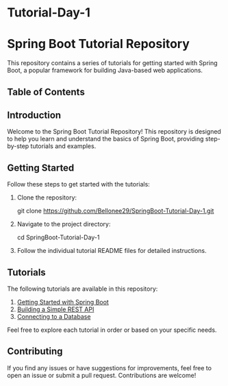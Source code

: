 # Tutorial-Day-1
# Spring Boot Tutorial Repository

This repository contains a series of tutorials for getting started with Spring Boot, a popular framework for building Java-based web applications.

## Table of Contents

## Introduction

Welcome to the Spring Boot Tutorial Repository! This repository is designed to help you learn and understand the basics of Spring Boot, providing step-by-step tutorials and examples.

## Getting Started

Follow these steps to get started with the tutorials:

1. Clone the repository:

    git clone https://github.com/Bellonee29/SpringBoot-Tutorial-Day-1.git
  

2. Navigate to the project directory:

    cd SpringBoot-Tutorial-Day-1

3. Follow the individual tutorial README files for detailed instructions.

## Tutorials

The following tutorials are available in this repository:

1. [Getting Started with Spring Boot](tutorial1/README.md)
2. [Building a Simple REST API](tutorial2/README.md)
3. [Connecting to a Database](tutorial3/README.md)

Feel free to explore each tutorial in order or based on your specific needs.

## Contributing

If you find any issues or have suggestions for improvements, feel free to open an issue or submit a pull request. Contributions are welcome!
